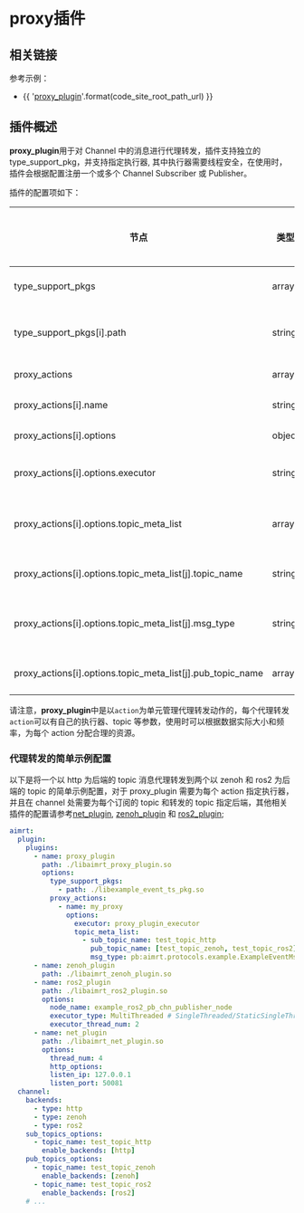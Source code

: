 # proxy插件

## 相关链接

参考示例：
- {{ '[proxy_plugin]({}/src/examples/plugins/proxy_plugin)'.format(code_site_root_path_url) }}

## 插件概述

**proxy_plugin**用于对 Channel 中的消息进行代理转发，插件支持独立的 type_support_pkg，并支持指定执行器, 其中执行器需要线程安全，在使用时，插件会根据配置注册一个或多个 Channel Subscriber 或 Publisher。

插件的配置项如下：

| 节点                              | 类型          | 是否可选| 默认值  | 作用 |
| ----                              | ----          | ----  | ----      | ---- |
| type_support_pkgs                 | array         | 必选  | []        | type support 包配置 |
| type_support_pkgs[i].path         | string        | 必选  | ""        | type support 包的路径 |
| proxy_actions                     | array         | 必选  | []        | 代理转发配置 |
| proxy_actions[i].name            | string        | 必选  | ""        | 代理转发名称 |
| proxy_actions[i].options         | object        | 必选  | {}        | 代理转发配置 |
| proxy_actions[i].options.executor| string        | 必选  | ""        | 代理转发执行器 |
| proxy_actions[i].options.topic_meta_list                   | array         | 必选  | []        | 要代理转发的 topic 和类型 |
| proxy_actions[i].options.topic_meta_list[j].topic_name     | string        | 必选  | ""        | 要代理转发的 topic |
| proxy_actions[i].options.topic_meta_list[j].msg_type       | string        | 必选  | ""        | 要代理转发的消息类型 |
| proxy_actions[i].options.topic_meta_list[j].pub_topic_name | array         | 必选  | []        | 代理转发后的 topic |


请注意，**proxy_plugin**中是以`action`为单元管理代理转发动作的，每个代理转发`action`可以有自己的执行器、topic 等参数，使用时可以根据数据实际大小和频率，为每个 action 分配合理的资源。


### 代理转发的简单示例配置

以下是将一个以 http 为后端的 topic 消息代理转发到两个以 zenoh 和 ros2 为后端的 topic 的简单示例配置，对于 proxy_plugin 需要为每个 action 指定执行器，并且在 channel 处需要为每个订阅的 topic 和转发的 topic 指定后端，其他相关插件的配置请参考[net_plugin](./net_plugin.md), [zenoh_plugin](./zenoh_plugin.md) 和 [ros2_plugin](./ros2_plugin.md);

```yaml
aimrt:
  plugin:
    plugins:
      - name: proxy_plugin
        path: ./libaimrt_proxy_plugin.so
        options:
          type_support_pkgs:
            - path: ./libexample_event_ts_pkg.so
          proxy_actions:
            - name: my_proxy
              options:
                executor: proxy_plugin_executor
                topic_meta_list:
                  - sub_topic_name: test_topic_http
                    pub_topic_name: [test_topic_zenoh, test_topic_ros2]
                    msg_type: pb:aimrt.protocols.example.ExampleEventMsg
      - name: zenoh_plugin
        path: ./libaimrt_zenoh_plugin.so
      - name: ros2_plugin
        path: ./libaimrt_ros2_plugin.so
        options:
          node_name: example_ros2_pb_chn_publisher_node
          executor_type: MultiThreaded # SingleThreaded/StaticSingleThreaded/MultiThreaded
          executor_thread_num: 2
      - name: net_plugin
        path: ./libaimrt_net_plugin.so
        options:
          thread_num: 4
          http_options:
          listen_ip: 127.0.0.1
          listen_port: 50081
  channel:
    backends:
      - type: http
      - type: zenoh
      - type: ros2
    sub_topics_options:
      - topic_name: test_topic_http
        enable_backends: [http]
    pub_topics_options:
      - topic_name: test_topic_zenoh
        enable_backends: [zenoh]
      - topic_name: test_topic_ros2
        enable_backends: [ros2]
    # ...
```



